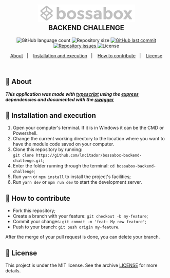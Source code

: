 <h2 align="center">
  <img alt="BossaBox" src="assets/logo__bossabox_full.svg" width="60%">
  <br/>
  BACKEND CHALLENGE
</h2>

<p align="center">
  <img alt="GitHub language count" src="https://img.shields.io/github/languages/count/lncitador/bossabox-backend-challenge.svg">

  <img alt="Repository size" src="https://img.shields.io/github/repo-size/lncitador/bossabox-backend-challenge.svg">
  
  <a href="https://github.com/lncitador/bossabox-backend-challenge/commits/master">
    <img alt="GitHub last commit" src="https://img.shields.io/github/last-commit/lncitador/bossabox-backend-challenge.svg">
  </a>

  <a href="https://github.com/lncitador/bossabox-backend-challenge/issues">
    <img alt="Repository issues" src="https://img.shields.io/github/issues/lncitador/bossabox-backend-challenge.svg">
  </a>

  <img alt="License" src="https://img.shields.io/badge/license-MIT-brightgreen">
</p>

<p align="center">
  <a href="#book-about">About</a>&nbsp;&nbsp;&nbsp;|&nbsp;&nbsp;&nbsp;
  <a href="#rocket-installation-and-execution">Installation and execution</a>&nbsp;&nbsp;&nbsp;|&nbsp;&nbsp;&nbsp;
  <a href="#thinking-how-to-contribute">How to contribute</a>&nbsp;&nbsp;&nbsp;|&nbsp;&nbsp;&nbsp;
  <a href="#memo-license">License</a>
</p>

<br/>

## :book: About

***This application was made with [typescript](https://www.typescriptlang.org/) using the [express](http://expressjs.com/) dependencies and documented with the [swagger](https://swagger.io/tools/swagger-ui/)***

## :rocket: Installation and execution

1. Open your computer's terminal. If it is in Windows it can be the CMD or Powershell.
2. Change the current working directory to the location where you want to have the module code saved on your computer.
3. Clone this repository by running: <br> `git clone https://github.com/lncitador/bossabox-backend-challenge.git`;
4. Enter the folder running through the terminal: `cd bossabox-backend-challenge`;
5. Run `yarn` or `npm install` to install the project's facilities;
6. Run `yarn dev` or `npm run dev` to start the development server.

## :thinking: How to contribute

- Fork this repository;
- Create a branch with your feature: `git checkout -b my-feature`;
- Commit your changes: `git commit -m 'feat: My new feature'`;
- Push to your branch: `git push origin my-feature`.

After the merge of your pull request is done, you can delete your branch.

## :memo: License

This project is under the MIT license. See the archive [LICENSE](LICENSE.md) for more details.
